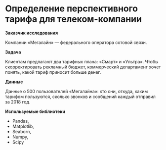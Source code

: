 # Определение перспективного тарифа для телеком-компании

**Заказчик исследования** 

Компании «Мегалайн» — федерального оператора сотовой связи. 

**Задача**

Клиентам предлагают два тарифных плана: «Смарт» и «Ультра». Чтобы скорректировать рекламный бюджет, коммерческий департамент хочет понять, какой тариф приносит больше денег.

**Данные**

Данные о 500 пользователей «Мегалайна»: кто они, откуда, каким тарифом пользуются, сколько звонков и сообщений каждый отправил за 2018 год.

**Используемые библиотеки**

- Pandas,
- Matplotlib,
- Seaborn,
- Numpy,
- Scipy